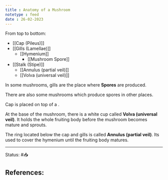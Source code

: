 ```yaml
---
title : Anatomy of a Mushroom
notetype : feed
date : 26-02-2023
---
```


From top to bottom:
- [[Cap (Pileus)]]
- [[Gills (Lamellae)]]
	- [[Hymenium]]
		- [[Mushroom Spore]]
- [[Stalk (Stipe)]]
	- [[Annulus (partial veil)]]
	- [[Volva (universal veil)]]



In some mushrooms, gills are the place where **Spores** are produced. 

There are also some mushrooms which produce spores in other places. 

Cap is placed on top of a .

At the base of the mushroom, there is a white cup called **Volva (universal veil)**. It holds the whole fruiting body before the mushroom becomes mature and sprouts.

The ring located below the cap and gills is called **Annulus (partial veil)**. Its used to cover the hymenium until the fruiting body matures.





-----

Status: #📥

References:
- 
